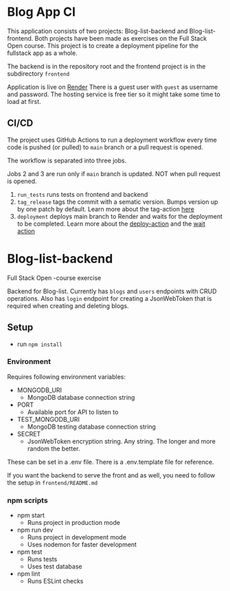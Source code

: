 # Blog App CI

This application consists of two projects: Blog-list-backend and Blog-list-frontend.
Both projects have been made as exercises on the Full Stack Open course.
This project is to create a deployment pipeline for the fullstack app as a whole.

The backend is in the repository root and the frontend project is in the subdirectory `frontend`

Application is live on [Render](https://blog-list-app.onrender.com/)
There is a guest user with `guest` as username and password.
The hosting service is free tier so it might take some time to load at first.

## CI/CD

The project uses GitHub Actions to run a deployment workflow every time code is pushed (or pulled) to `main` branch or a pull request is opened.

The workflow is separated into three jobs.

Jobs 2 and 3 are run only if `main` branch is updated. NOT when pull request is opened.

1. `run_tests` runs tests on frontend and backend
2. `tag_release` tags the commit with a sematic version. Bumps version up by one patch by default. Learn more about the tag-action [here](https://github.com/anothrNick/github-tag-action)
3. `deployment` deploys main branch to Render and waits for the deployment to be completed. Learn more about the [deploy-action](https://github.com/johnbeynon/render-deploy-action) and the [wait action](https://github.com/Bounceapp/render-action)


# Blog-list-backend
Full Stack Open -course exercise

Backend for Blog-list. Currently has `blogs` and `users` endpoints with CRUD operations. Also has `login` endpoint for creating a JsonWebToken that is required when creating and deleting blogs.

## Setup

- run `npm install`

### Environment
Requires following environment variables:
- MONGODB_URI
  - MongoDB database connection string
- PORT
  - Available port for API to listen to
- TEST_MONGODB_URI
  - MongoDB testing database connection string
- SECRET
  - JsonWebToken encryption string. Any string. The longer and more random the better.

These can be set in a .env file. There is a .env.template file for reference.

If you want the backend to serve the front and as well, you need to follow the setup in `frontend/README.md`

### npm scripts
- npm start
  - Runs project in production mode
- npm run dev
  - Runs project in development mode
  - Uses nodemon for faster development
- npm test
  - Runs tests
  - Uses test database
- npm lint
  - Runs ESLint checks
